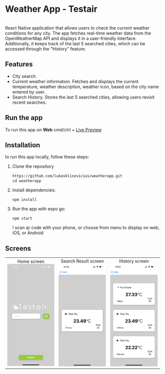 # Weather App - Testair
</br>
React Native application that allows users to check the current weather conditions for any city. The app fetches real-time weather data from the OpenWeatherMap API and displays it in a user-friendly interface. Additionally, it keeps track of the last 5 searched cities, which can be accessed through the "History" feature.
</br>

## Features
* City search.
* Current weather information. Fetches and displays the current temperature, weather description, weather icon, based on the city name entered by user.
* Search History. Stores the last 5 searched cities, allowing users revisit recent searches.

## Run the app 
To run this app on <b>Web</b> cmd/ctrl + [Live Preview](https://lukasklisevicius.github.io/weatherapp/)

## Installation
to run this app locally, follow these steps:
1. Clone the repository
   ```
   https://github.com/lukasklisevicius/weatherapp.git
   cd weatherapp
   ```
2. Install dependencies:
   ```
   npm install
   ```
3. Run the app with expo go:
   ```
   npm start
   ```
   ! scan qr code with your phone, or choose from menu to display on web, iOS, or Android

## Screens
<table>
  <tr>
    <td align="center">
      Home screen</br>
      <img alt="App Shop Screen" src="https://github.com/lukasklisevicius/weatherapp/blob/main/assets/home.jpg" width="250px" />
    </td>
      <td align="center">
      Search Result screen</br>
      <img alt="App Shop Screen" src="https://github.com/lukasklisevicius/weatherapp/blob/main/assets/result.jpg" width="250px" />
    </td>
        <td align="center">
      History screen</br>
      <img alt="App Shop Screen" src="https://github.com/lukasklisevicius/weatherapp/blob/main/assets/history.jpg" width="250px" />
    </td>
  </tr>
</table>
